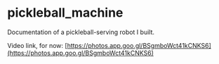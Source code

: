 # pickleball_machine
Documentation of a pickleball-serving robot I built.

Video link, for now: [https://photos.app.goo.gl/BSgmboWct41kCNKS6](https://photos.app.goo.gl/BSgmboWct41kCNKS6)

